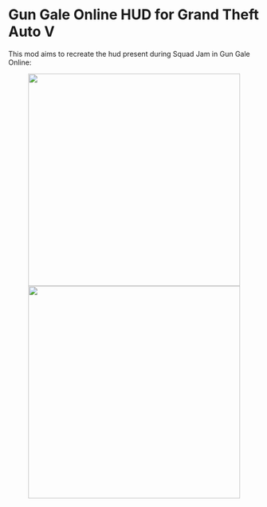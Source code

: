 # Gun Gale Online HUD for Grand Theft Auto V
This mod aims to recreate the hud present during Squad Jam in Gun Gale Online:

<p align="center">
  <img src="https://raw.githubusercontent.com/justalemon/GGOHud/master/hud_ggo.jpg" width="425"/>
  <img src="https://raw.githubusercontent.com/justalemon/GGOHud/master/hud_gta.png" width="425"/>
</p>
